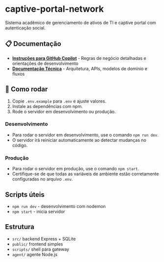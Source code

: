 # captive-portal-network

Sistema acadêmico de gerenciamento de ativos de TI e captive portal com autenticação social.

## 📋 Documentação

- **[Instruções para GitHub Copilot](.github/copilot-instructions.md)** - Regras de negócio detalhadas e orientações de desenvolvimento
- **[Documentação Técnica](docs/)** - Arquitetura, APIs, modelos de domínio e fluxos

## 🚀 Como rodar

1. Copie `.env.example` para `.env` e ajuste valores.
2. Instale as dependências com npm.
3. Rode o servidor em desenvolvimento ou produção.

### Desenvolvimento
- Para rodar o servidor em desenvolvimento, use o comando `npm run dev`.
- O servidor irá reiniciar automaticamente ao detectar mudanças no código.

### Produção
- Para rodar o servidor em produção, use o comando `npm start`.
- Certifique-se de que todas as variáveis de ambiente estão corretamente configuradas no arquivo `.env`.

## Scripts úteis
- `npm run dev` - desenvolvimento com nodemon
- `npm start` - inicia servidor

## Estrutura
- `src/` backend Express + SQLite
- `public/` frontend simples
- `scripts/` shell para gateway
- `agent/` agente Node.js